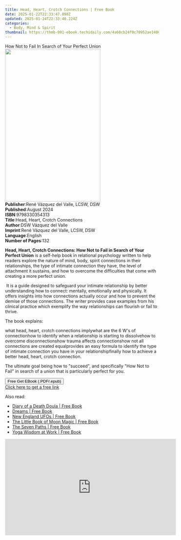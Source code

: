 ```yaml
---
title: Head, Heart, Crotch Connections | Free Book
date: 2025-01-22T22:33:47.898Z
updated: 2025-01-24T22:33:40.224Z
categories:
  - Body, Mind & Spirit
thumbnail: https://thmb-001-ebook.techidaily.com/4a60cb24f0c70952ae1400d5fe7911df2bbb31a5e8fbde8d63379cd07490a1b4.jpg
---
```

<main id="book-container">
  <div class="flex flex-col">
    <div class="book-brief flex-1 py-6 px-4 sm:p-6 md:py-10 md:px-8">
      <!-- brief-->
      <div class="book-brief-main">
        How Not to Fail In Search of Your Perfect Union
      </div>
    </div>
    <div
      class="book-meta-info flex-1 grid gap-4 col-start-1 col-end-3 row-start-1 sm:mb-6 sm:grid-cols-4 lg:gap-6 lg:col-start-2 lg:row-end-6 lg:row-span-6 lg:mb-0"
    >
      <div
        class="book-meta-info-left place-content-center mt-4 p-4 text-sm leading-6 col-start-2 col-span-2 dark:text-slate-400"
      >
        <img
          class="w-full h-500 object-cover rounded-lg sm:h-255 sm:col-span-2 lg:col-span-full"
          src="https://img-001-ebook.techidaily.com/6b4242ff0554340a92dd7aabe80cf2ec8fafc951171c70ea4cfb40fb99c9fefd.jpg"
          alt=""
          width="312"
          height="500"
        />
      </div>
      <div
        class="book-meta-info-right mt-2 col-start-1 row-start-2 col-span-3 self-center"
      >
        <!-- meta data  -->
        <div class="flex flex-col px-4 md:px-8">
          <div class="flex-1">
            <strong>Publisher</strong>:<span class="px-2"
              >René Vázquez del Valle, LCSW, DSW</span
            >
          </div>
          <div class="flex-1">
            <strong>Published</strong>:<span class="px-2">August 2024</span>
          </div>
          <div class="flex-1">
            <strong>ISBN</strong>:<span class="px-2">9798330354313</span>
          </div>
          <div class="flex-1">
            <strong>Title</strong>:<span class="px-2"
              >Head, Heart, Crotch Connections</span
            >
          </div>
          <div class="flex-1">
            <strong>Author</strong>:<span class="px-2"
              >DSW Vázquez del Valle</span
            >
          </div>
          <div class="flex-1">
            <strong>Imprint</strong>:<span class="px-2"
              >René Vázquez del Valle, LCSW, DSW</span
            >
          </div>
          <div class="flex-1">
            <strong>Language</strong>:<span class="px-2">English</span>
          </div>
          <div class="flex-1">
            <strong>Number of Pages</strong>:<span class="px-2">132</span>
          </div>
        </div>
      </div>
    </div>
    <div class="book-description flex-1 py-6 px-4 sm:p-6 md:py-10 md:px-8">
      <div class="book-description-main">
        <div accordion-content="" id="description">
          <p>
            <strong
              >Head, Heart, Crotch Connections: How Not to Fail in Search of
              Your Perfect Union</strong
            >
            is a self-help book in relational psychology written to help readers
            explore the nature of mind, body, spirit connections in their
            relationships, the type of intimate connection they have, the level
            of attachment it sustains, and how to overcome the difficulties that
            come with creating a more perfect union.
          </p>
          <p>
            &nbsp;It is a guide designed to safeguard your intimate relationship
            by better understanding how to connect: mentally, emotionally and
            physically. It offers insights into how connections actually occur
            and how to prevent the demise of those connections. The writer
            provides case examples from his clinical practice which exemplify
            the way relationships can flourish or fail to thrive.&nbsp;
          </p>
          <p>The book explains:</p>
          <span contenteditable="false" class="ql-ui"></span>what head, heart,
          crotch connections imply<span
            contenteditable="false"
            class="ql-ui"
          ></span
          >what are the 6 W's of connection<span
            contenteditable="false"
            class="ql-ui"
          ></span
          >how to identify when a relationship is starting to dissolve<span
            contenteditable="false"
            class="ql-ui"
          ></span
          >how to overcome disconnections<span
            contenteditable="false"
            class="ql-ui"
          ></span
          >how trauma affects connections<span
            contenteditable="false"
            class="ql-ui"
          ></span
          >how not all connections are created equal<span
            contenteditable="false"
            class="ql-ui"
          ></span
          >provides an easy formula to identify the type of intimate connection
          you have in your relationship<span
            contenteditable="false"
            class="ql-ui"
          ></span
          >finally how to achieve a better head, heart, crotch connection.
          <p>
            The ultimate goal being how to "succeed", and specifically "How Not
            to Fail" in search of a union that is particularly perfect for you.
          </p>
        </div>
        <div class="accordion-fader"></div>
      </div>
    </div>
    <div class="book-excerpts flex-1 py-6 px-4 sm:p-6 md:py-10 md:px-8"></div>
    <div
      class="book-about-author flex-1 py-6 px-4 sm:p-6 md:py-10 md:px-8"
    ></div>
    <div class="book-free-get flex-1 py-6 px-4 sm:p-6 md:py-10 md:px-8">
      <button
        id="btn-free-get"
        class="bg-blue-500 hover:bg-blue-700 text-white font-bold py-2 px-4 rounded"
      >
        Free Get EBook (.PDF/.epub)
      </button>
      <div id="countdown-display" class="px-2 text-lg mt-2"></div>
      <a
        id="free-link"
        class="hidden bg-blue-500 hover:bg-blue-700 text-white font-bold py-2 px-4 rounded"
        href="https://www.ebooks.com/en-us/book/211441229/head-heart-crotch-connections/dsw-v-zquez-del-valle/"
        target="_blank"
        >Click here to get a free link</a
      >
    </div>
    <script>
      let countdownTime = 0;
      let countdownInterval = null;
      document
        .getElementById('btn-free-get')
        .addEventListener('click', startCountdown);
      function startCountdown() {
        countdownTime = new Date().getTime() + 60000 * 3;
        countdownInterval = setInterval(updateCountdown, 1000);
        document.getElementById('btn-free-get').disabled = true;
        document
          .getElementById('btn-free-get')
          .classList.add('bg-gray-500', 'cursor-not-allowed');
      }
      function updateCountdown() {
        let currentTime = new Date().getTime();
        let timeLeft = countdownTime - currentTime;
        let secondsLeft = Math.floor(timeLeft / 1000);
        document.getElementById('countdown-display').innerHTML =
          `Remaining time: ${secondsLeft} seconds.`;
        if (secondsLeft <= 0) {
          clearInterval(countdownInterval);
          document.getElementById('btn-free-get').classList.add('hidden');
          document.getElementById('free-link').classList.remove('hidden');
          document.getElementById('countdown-display').innerHTML = '';
        }
      }
    </script>
  </div>
</main>

<ins class="adsbygoogle"
      style="display:block"
      data-ad-client="ca-pub-7571918770474297"
      data-ad-slot="8358498916"
      data-ad-format="auto"
      data-full-width-responsive="true"></ins>
    

<span class="atpl-alsoreadstyle">Also read:</span>
<div><ul>
<li><a href="https://novels-ebooks.techidaily.com/209801184-9781789041859-diary-of-a-death-doula/"><u>Diary of a Death Doula | Free Book</u></a></li>
<li><a href="https://novels-ebooks.techidaily.com/209804322-9781465498861-dreams/"><u>Dreams | Free Book</u></a></li>
<li><a href="https://novels-ebooks.techidaily.com/209804484-9781608936700-new-england-ufos/"><u>New England UFOs | Free Book</u></a></li>
<li><a href="https://novels-ebooks.techidaily.com/209803952-9780349425634-the-little-book-of-moon-magic/"><u>The Little Book of Moon Magic | Free Book</u></a></li>
<li><a href="https://novels-ebooks.techidaily.com/209805146-9781609949204-the-seven-paths/"><u>The Seven Paths | Free Book</u></a></li>
<li><a href="https://novels-ebooks.techidaily.com/209804591-9781609948016-yoga-wisdom-at-work/"><u>Yoga Wisdom at Work | Free Book</u></a></li>
</ul></div>

<!-- affiliate ads begin -->
<iframe width="560" height="315" src="https://www.youtube.com/embed/uV3vm805eX0?si=YSPcsFxBcJmoxLsU" title="YouTube video player" frameborder="0" allow="accelerometer; autoplay; clipboard-write; encrypted-media; gyroscope; picture-in-picture; web-share" referrerpolicy="strict-origin-when-cross-origin" allowfullscreen></iframe>
<!-- affiliate ads end -->

